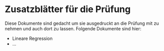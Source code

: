 # Zusatzblätter für die Prüfung
Diese Dokumente sind gedacht um sie ausgedruckt an die Prüfung mit zu nehmen und auch dort zu lassen.
Folgende Dokumente sind hier:
* Lineare Regression
* ...
